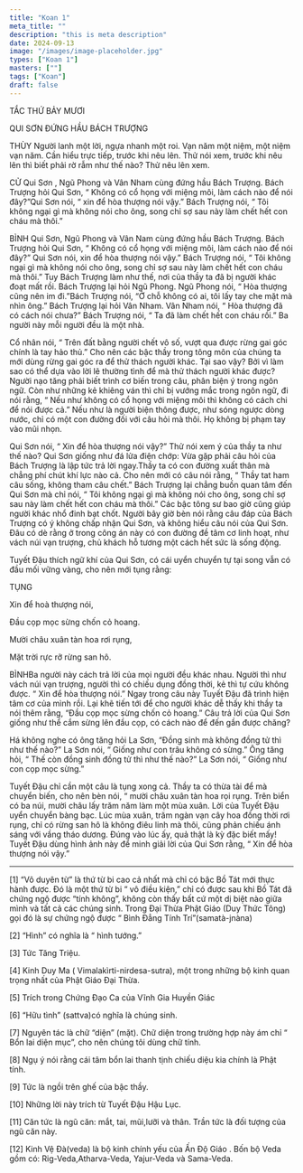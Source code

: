 ```yaml
---
title: "Koan 1"
meta_title: ""
description: "this is meta description"
date: 2024-09-13
image: "/images/image-placeholder.jpg"
types: ["Koan 1"]
masters: [""]
tags: ["Koan"]
draft: false
---
```



TẮC THỨ BẢY MƯƠI

QUI SƠN ĐỨNG HẦU BÁCH TRƯỢNG

THÙY Người lanh một lời, ngựa nhanh một roi. Vạn năm một niệm, một niệm vạn năm. Cần hiểu trực tiếp, trước khi nêu lên. Thử nói xem, trước khi nêu lên thì biết phải rờ rẫm như thế nào? Thử nêu lên xem.

CỬ Qui Sơn , Ngũ Phong và Vân Nham cùng đứng hầu Bách Trượng. Bách Trượng hỏi Qui Sơn, “ Không có cổ họng với miệng môi, làm cách nào để nói đây?”Qui Sơn nói, “ xin để hòa thượng nói vậy.” Bách Trượng nói, “ Tôi không ngại gì mà không nói cho ông, song chỉ sợ sau này làm chết hết con cháu mà thôi.”

BÌNH Qui Sơn, Ngũ Phong và Vân Nam cùng đứng hầu Bách Trượng. Bách Trượng hỏi Qui Sơn, “ Không có cổ họng với miệng môi, làm cách nào để nói đây?” Qui Sơn nói, xin để hòa thượng nói vậy.” Bách Trượng nói, “ Tôi không ngại gì mà không nói cho ông, song chỉ sợ sau này làm chết hết con cháu mà thôi.” Tuy Bách Trượng làm như thế, nơi của thầy ta đã bị người khác đoạt mất rồi. Bách Trượng lại hỏi Ngũ Phong. Ngũ Phong nói, “ Hòa thượng cũng nên im đi.”Bách Trượng nói, “Ở chỗ không có ai, tôi lấy tay che mặt mà nhìn ông.” Bách Trượng lại hỏi Vân Nham. Vân Nham nói, “ Hòa thượng đã có cách nói chưa?” Bách Trượng nói, “ Ta đã làm chết hết con cháu rồi.” Ba người này mỗi người đều là một nhà.

Cổ nhân nói, “ Trên đất bằng người chết vô số, vượt qua được rừng gai góc chính là tay hảo thủ.” Cho nên các bậc thầy trong tông môn của chúng ta mới dùng rừng gai góc ra để thử thách người khác. Tại sao vậy? Bởi vì làm sao có thể dựa vào lời lẽ thường tình để mà thử thách người khác được? Người nạo tăng phải biết trình cơ biến trong câu, phân biện ý trong ngôn ngữ. Còn như những kẻ khiêng ván thì chỉ bị vướng mắc trong ngôn ngữ, đi nói rằng, “ Nếu như không có cổ họng với miệng môi thì không có cách chi để nói được cả.” Nếu như là người biện thông được, như sóng ngược dòng nước, chỉ có một con đường đối với câu hỏi mà thôi. Họ không bị phạm tay vào mũi nhọn.

Qui Sơn nói, “ Xin để hòa thượng nói vậy?” Thử nói xem ý của thầy ta như thế nào? Qui Sơn giống như đá lửa điện chớp: Vừa gặp phải câu hỏi của Bách Trượng là lập tức trả lời ngay.Thầy ta có con đường xuất thân mà chẳng phí chút khí lực nào cả. Cho nên mới có câu nói rằng, “ Thầy tat ham câu sống, không tham câu chết.” Bách Trượng lại chẳng buồn quan tâm đến Qui Sơn mà chỉ nói, “ Tôi không ngại gì mà không nói cho ông, song chỉ sợ sau này làm chết hết con cháu mà thôi.” Các bậc tông sư bao giờ cũng giúp người khác nhổ đinh bạt chốt. Người bây giờ bèn nói rằng câu đáp của Bách Trượng có ý không chấp nhận Qui Sơn, và không hiểu câu nói của Qui Sơn. Đâu có dè rằng ở trong công án này có con đường đề tâm cơ linh hoạt, như vách núi vạn trượng, chủ khách hỗ tương một cách hết sức là sống động.

Tuyết Đậu thích ngữ khí của Qui Sơn, có cái uyển chuyển tự tại song vẫn có đầu mối vững vàng, cho nên mới tụng rằng:

TỤNG

Xin để hoà thượng nói,

Đầu cọp mọc sừng chốn cỏ hoang.

Mười châu xuân tàn hoa rơi rụng,

Mặt trời rực rỡ rừng san hô.

BÌNHBa người này cách trả lời của mọi người đều khác nhau. Người thì như vách núi vạn trượng, người thì có chiếu dụng đồng thời, kẻ thì tự cứu không được. “ Xin để hòa thượng nói.” Ngay trong câu này Tuyết Đậu đã trình hiện tâm cơ của mình rồi. Lại khẽ tiến tới để cho người khác dễ thấy khi thầy ta nói thêm rằng, “Đầu cọp mọc sừng chốn cỏ hoang.” Câu trả lời của Qui Sơn giống như thể cắm sừng lên đầu cọp, có cách nào để đến gần được chăng?

Há không nghe có ông tăng hỏi La Sơn, “Đồng sinh mà không đồng tử thì như thế nào?” La Sơn nói, “ Giống như con trâu không có sừng.” Ông tăng hỏi, “ Thế còn đồng sinh đồng tử thì như thế nào?” La Sơn nói, “ Giống như con cọp mọc sừng.”

Tuyết Đậu chỉ cần một câu là tụng xong cả. Thầy ta có thừa tài để mà chuyển biến, cho nên bèn nói, “ mười châu xuân tàn hoa rọi rụng. Trên biển có ba núi, mười châu lấy trăm năm làm một mùa xuân. Lời của Tuyết Đậu uyển chuyển bàng bạc. Lúc mùa xuân, trăm ngàn vạn cây hoa đồng thời rơi rụng, chỉ có rừng san hô là không điêu linh mà thôi, cũng phản chiếu ánh sáng với vầng tháo dương. Đúng vào lúc ấy, quả thật là kỳ đặc biết mấy! Tuyết Đậu dùng hình ảnh này để minh giải lời của Qui Sơn rằng, “ Xin để hòa thượng nói vậy.”

***

[1] “Vô duyên từ” là thứ từ bi cao cả nhất mà chỉ có bậc Bồ Tát mới thực hành được. Đó là một thứ từ bi “ vô điều kiện,” chỉ có được sau khi Bồ Tát đã chứng ngộ được “tính không”, không còn thấy bất cứ một dị biệt nào giữa mình và tất cả các chúng sinh. Trong Đại Thừa Phật Giáo (Duy Thức Tông) gọi đó là sự chứng ngộ được “ Bình Đẳng Tính Trí”(samatà-jnàna)

[2] “Hình” có nghĩa là “ hình tướng.”

[3] Tức Tăng Triệu.

[4] Kinh Duy Ma ( Vimalakìrti-nirdesa-sutra), một trong những bộ kinh quan trọng nhất của Phật Giáo Đại Thừa.

[5] Trích trong Chứng Đạo Ca của Vĩnh Gia Huyền Giác

[6] “Hữu tình” (sattva)có nghĩa là chúng sinh.

[7] Nguyên tác là chữ “diện” (mặt). Chữ diện trong trường hợp này ám chỉ “ Bổn lai diện mục”, cho nên chúng tôi dùng chữ tính.

[8] Ngụ ý nói rằng cái tâm bổn lai thanh tịnh chiếu diệu kia chính là Phật tính.

[9] Tức là ngồi trên ghế của bậc thầy.

[10] Những lời này trích từ Tuyết Đậu Hậu Lục.

[11] Căn tức là ngũ căn: mắt, tai, mũi,lưỡi và thân. Trần tức là đối tượng của ngũ căn này.

[12] Kinh Vệ Đà(veda) là bộ kinh chính yếu của Ấn Độ Giáo . Bốn bộ Veda gồm có: Rig-Veda,Atharva-Veda, Yajur-Veda và Sama-Veda.
